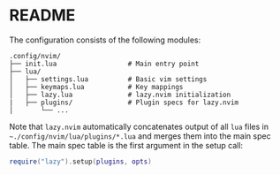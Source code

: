 # README
The configuration consists of the following modules:
```
.config/nvim/
├── init.lua                  # Main entry point
├── lua/                     
│   ├── settings.lua          # Basic vim settings
│   ├── keymaps.lua           # Key mappings
│   ├── lazy.lua              # lazy.nvim initialization
|   ├── plugins/              # Plugin specs for lazy.nvim
│       └── ...                   
```
Note that `lazy.nvim` automatically concatenates output of all `lua` files in `~./config/nvim/lua/plugins/*.lua` and merges them into the main spec table. The main spec table is the first argument in the setup call:
 ```lua
 require("lazy").setup(plugins, opts)
 ```
